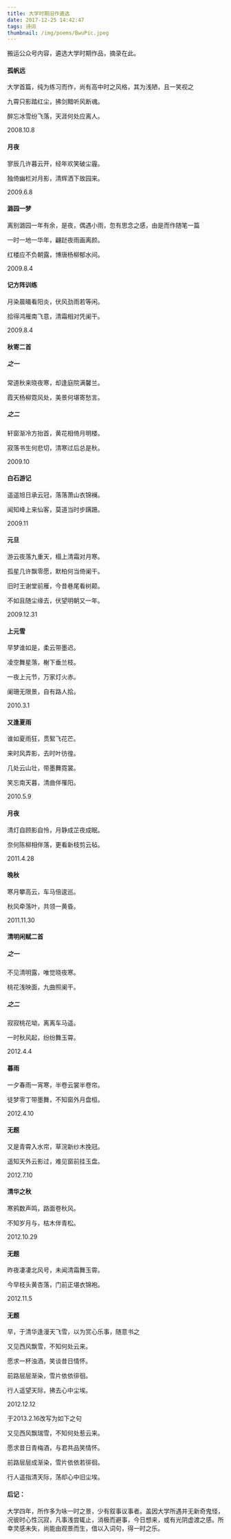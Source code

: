 ```yaml
---
title: 大学时期旧作遴选
date: 2017-12-25 14:42:47
tags: 诗词
thumbnail: /img/poems/BwuPic.jpeg
---
```

搬运公众号内容，遴选大学时期作品，摘录在此。
<!-- more -->

#### 孤帆远

大学首篇，纯为练习而作，尚有高中时之风格，其为浅陋，且一笑视之

九霄只影踏红尘，拂剑黯听风断魂。

醉忘冰雪纷飞落，天涯何处应离人。

2008.10.8


#### 月夜

寥辰几许暮云开，经年欢笑破尘霾。

独倚幽栏对月影，清辉洒下故园来。

2009.6.8


#### 潞园一梦

离别潞园一年有余，是夜，偶遇小雨，忽有思念之感，由是而作随笔一篇

一时一地一华年，翩跹夜雨画离颜。

红楼应不负朝露，博唐杨柳郁水间。

2009.8.4


#### 记方阵训练

月染晨㬢看阳炎，伏风劲雨若等闲。

拾得鸿雁南飞意，清霜相对凭阑干。

2009.8.4


#### 秋寄二首

##### 之一

常道秋来晓夜寒，却逢庭院满馨兰。

霞天杨柳霓风处，美景何堪寄愁言。

##### 之二

轩窗渐冷方抬首，黄花相倚月明楼。

寂落书生何悲切，清寒过后总是秋。

2009.10


#### 白石游记

遥遥旭日承云冠，落落萧山衣锦襕。

闻知峰上来仙客，莫道当时步蹒跚。

2009.11


#### 元旦

游云夜落九重天，榻上清霜对月寒。

孤星几许飘零愿，默柏何当倚阑干。

旧时王谢堂前雁，今昔巷尾看树颠。

不如且随尘缘去，伏望明朝又一年。

2009.12.31


#### 上元雪

早梦谁如是，柔云带墨迟。

凌空舞星落，榭下垂兰枝。

一夜上元节，万家灯火赤。

阑珊无限景，自有路人拾。

2010.3.1


#### 又逢夏雨

谁如夏雨狂，贯絮飞花芒。

来时风弄影，去时叶彷徨。

几处云山壮，带墨舞霓裳。

笑忘南天暮，清曲伴罹阳。

2010.5.9


#### 月夜

清灯自顾影自怜，月静成芷夜成眠。

奈何陈柳相伴落，更看新枝剪云毡。

2011.4.28


#### 晚秋

寒月攀高云，车马倍逡巡。

秋风牵落叶，共领一黄昏。

2011.11.30


#### 清明闲赋二首

##### 之一

不见清明露，唯觉晓夜寒。

桃花浅映面，九曲照阑干。

##### 之二

寂寂桃花坳，离离车马遥。

一时秋风起，纷纷舞玉霄。

2012.4.4


#### 暮雨

一夕春雨一宵寒，半卷云裳半卷帘。

徒梦零丁带墨舞，不知窗外月盘桓。

2012.4.10


#### 无题

又是青霄入水帘，草浣新纱木挽冠。

遥知天外云影过，难见窗前挂玉盘。

2012.7.10


#### 清华之秋

寒鸦数声鸣，路面卷秋风。

不知岁月与，枯木伴青松。

2012.10.29


#### 无题

昨夜凄凄北风号，未闻清霜舞玉霄。

今早枝头黄杏落，门前正堪衣锦袍。

2012.11.5


#### 无题

早，于清华逢漫天飞雪，以为赏心乐事，随意书之

又见西风飘雪，不知何处云来。

愿求一杯浊酒，笑谈昔日情怀。

前路层层渐染，雪片依依徘徊。

行人遥望天际，拂去心中尘埃。

2012.12.12

于2013.2.16改写为如下之句

又见西风飘瑞雪，不知何处惹云来。

愿求昔日青梅酒，与君共品笑情怀。

前路层层成渐染，雪片依依若徘徊。

行人遥指清天际，荡却心中旧尘埃。


#### 后记：

大学四年，所作多为咏一时之景，少有叙事议事者。盖因大学所遇并无新奇鬼怪，况彼时心性沉寂，凡事浅尝辄止，消极而避事，今日想来，或有光阴虚渡之感。所幸灵感未失，尚能由观景而生，借以入词句，得一时之乐。